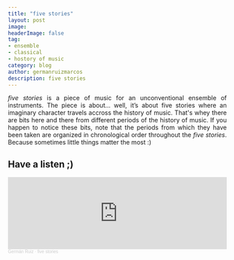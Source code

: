 ```yaml
---
title: "five stories"
layout: post
image:  
headerImage: false
tag:
- ensemble
- classical
- hostory of music
category: blog
author: germanruizmarcos
description: five stories
---
```


<p style='text-align: justify;'><em>five stories</em> is a piece of music for an unconventional ensemble of instruments. The piece is about… well, it’s about five stories where an imaginary character travels accross the history of music. That's whey there are bits here and there from different periods of the history of music. If you happen to notice these bits, note that the periods from which they have been taken are organized in chronological order throughout the <em>five stories</em>. Because sometimes little things matter the most :)</p>


## Have a listen ;)

<iframe width="100%" height="166" scrolling="no" frameborder="no" allow="autoplay" src="https://w.soundcloud.com/player/?url=https%3A//api.soundcloud.com/tracks/1137621874%3Fsecret_token%3Ds-XIkTtqcnxXn&color=%2318db37&auto_play=false&hide_related=false&show_comments=true&show_user=true&show_reposts=false&show_teaser=true"></iframe><div style="font-size: 10px; color: #cccccc;line-break: anywhere;word-break: normal;overflow: hidden;white-space: nowrap;text-overflow: ellipsis; font-family: Interstate,Lucida Grande,Lucida Sans Unicode,Lucida Sans,Garuda,Verdana,Tahoma,sans-serif;font-weight: 100;"><a href="https://soundcloud.com/german-ruiz-115551229" title="Germán Ruiz" target="_blank" style="color: #cccccc; text-decoration: none;">Germán Ruiz</a> · <a href="https://soundcloud.com/german-ruiz-115551229/history-of-music/s-XIkTtqcnxXn" title="five stories" target="_blank" style="color: #cccccc; text-decoration: none;">five stories</a></div>